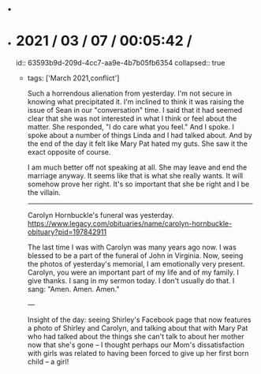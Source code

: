 -
- # 2021 / 03 / 07 / 00:05:42 /
  id:: 63593b9d-209d-4cc7-aa9e-4b7b05fb6354
  collapsed:: true
	- tags: ['March 2021,conflict']
	  
	  Such a horrendous alienation from yesterday. I'm not secure in knowing what precipitated it. I'm inclined to think it was raising the issue of Sean in our "conversation" time. I said that it had seemed clear that she was not interested in what I think or feel about the matter. She responded, "I do care what you feel." And I spoke. I spoke about a number of things Linda and I had talked about. And by the end of the day it felt like Mary Pat hated my guts. She saw it the exact opposite of course.
	  
	  I am much better off not speaking at all. She may leave and end the marriage anyway. It seems like that is what she really wants. It will somehow prove her right. It's so important that she be right and I be the villain.
	  
	  ---
	  
	  Carolyn Hornbuckle's funeral was yesterday. <https://www.legacy.com/obituaries/name/carolyn-hornbuckle-obituary?pid=197842911>
	  
	  The last time I was with Carolyn was many years ago now. I was blessed to be a part of the funeral of John in Virginia. Now, seeing the photos of yesterday's memorial, I am emotionally very present. Carolyn, you were an important part of my life and of my family. I give thanks. I sang in my sermon today. I don't usually do that. I sang: "Amen. Amen. Amen."
	  
	  —
	  
	  Insight of the day: seeing Shirley's Facebook page that now features a photo of Shirley and Carolyn, and talking about that with Mary Pat who had talked about the things she can't talk to about her mother now that she's gone – I thought perhaps our Mom's dissatisfaction with girls was related to having been forced to give up her first born child – a girl!
	  
	  <!-- Exported from TiddlyWiki at 19:18, 22nd October 2022 -->